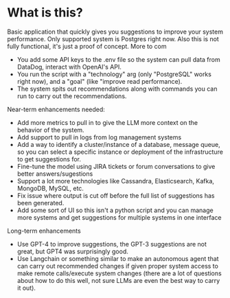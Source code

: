 # What is this?

Basic application that quickly gives you suggestions to improve your system performance. Only supported system is Postgres right now. Also this is not fully functional, it's just a proof of concept. More to com
- You add some API keys to the .env file so the system can pull data from DataDog, interact with OpenAI's API.
- You run the script with a "technology" arg (only "PostgreSQL" works right now), and a "goal" (like "improve read performance).
- The system spits out recommendations along with commands you can run to carry out the recommendations.


Near-term enhancements needed:
- Add more metrics to pull in to give the LLM more context on the behavior of the system.
- Add support to pull in logs from log management systems
- Add a way to identify a cluster/instance of a database, message queue, so you can select a specific instance or deployment of the infrastructure to get suggestions for.
- Fine-tune the model using JIRA tickets or forum conversations to give better answers/sugestions
- Support a lot more technologies like Cassandra, Elasticsearch, Kafka, MongoDB, MySQL, etc.
- Fix issue where output is cut off before the full list of suggestions has been generated.
- Add some sort of UI so this isn't a python script and you can manage more systems and get suggestions for multiple systems in one interface

Long-term enhancements
- Use GPT-4 to improve suggestions, the GPT-3 suggestions are not great, but GPT4 was surprisingly good.
- Use Langchain or something similar to make an autonomous agent that can carry out recommended changes if given proper system access to make remote calls/execute system changes (there are a lot of questions about how to do this well, not sure LLMs are even the best way to carry it out).

